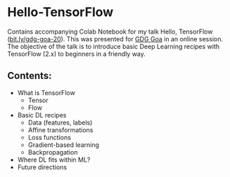 # Hello-TensorFlow
Contains accompanying Colab Notebook for my talk Hello, TensorFlow ([bit.ly/gdg-goa-20](bit.ly/gdg-goa-20)). This was presented for [GDG Goa](https://www.gdggoa.com/) in an online session. The objective of the talk is to introduce basic Deep Learning recipes with TensorFlow (2.x) to beginners in a friendly way. 

## Contents:
- What is TensorFlow
  - Tensor
  - Flow
- Basic DL recipes
  - Data (features, labels)
  - Affine transformations
  - Loss functions
  - Gradient-based learning
  - Backpropagation
- Where DL fits within ML?
- Future directions


